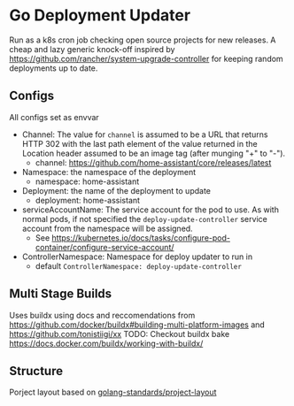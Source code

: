 # Go Deployment Updater
Run as a k8s cron job checking open source projects for new releases.
A cheap and lazy generic knock-off inspired by https://github.com/rancher/system-upgrade-controller for keeping random deployments up to date.

## Configs
All configs set as envvar 
* Channel: The value for `channel` is assumed to be a URL that returns HTTP 302 with the last path element of the value returned in the Location header assumed to be an image tag (after munging "+" to "-").
  * channel: https://github.com/home-assistant/core/releases/latest
* Namespace: the namespace of the deployment
  * namespace: home-assistant
* Deployment: the name of the deployment to update
  * deployment: home-assistant
* serviceAccountName: The service account for the pod to use. As with normal pods, if not specified the `deploy-update-controller` service account from the namespace will be assigned.
  * See https://kubernetes.io/docs/tasks/configure-pod-container/configure-service-account/
* ControllerNamespace: Namespace for deploy updater to run in 
  * default `ControllerNamespace: deploy-update-controller`

## Multi Stage Builds
Uses buildx using docs and reccomendations from  https://github.com/docker/buildx#building-multi-platform-images and https://github.com/tonistiigi/xx
TODO: Checkout buildx bake https://docs.docker.com/buildx/working-with-buildx/

## Structure
Porject layout based on [golang-standards/project-layout](https://github.com/golang-standards/project-layout)

